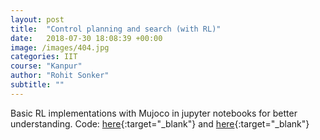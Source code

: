 ```yaml
---
layout: post
title:  "Control planning and search (with RL)"
date:   2018-07-30 18:08:39 +00:00
image: /images/404.jpg
categories: IIT
course: "Kanpur"
author: "Rohit Sonker"
subtitle: ""
---
```


Basic RL implementations with Mujoco in jupyter notebooks for better understanding. Code: [here](https://github.com/rohits5496/Deep-RL){:target="_blank"} and [here](https://github.com/rohits5496/Cross_entropy_cartpole){:target="_blank"}
